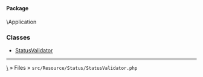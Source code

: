 ## 

#### Package
\Application







### Classes
* [StatusValidator](classes/StatusValidator)






***
[\\](Home) » Files » `src/Resource/Status/StatusValidator.php`
